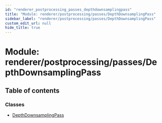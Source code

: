 ```yaml
---
id: "renderer_postprocessing_passes_depthdownsamplingpass"
title: "Module: renderer/postprocessing/passes/DepthDownsamplingPass"
sidebar_label: "renderer/postprocessing/passes/DepthDownsamplingPass"
custom_edit_url: null
hide_title: true
---
```


# Module: renderer/postprocessing/passes/DepthDownsamplingPass

## Table of contents

### Classes

- [DepthDownsamplingPass](../classes/renderer_postprocessing_passes_depthdownsamplingpass.depthdownsamplingpass.md)
